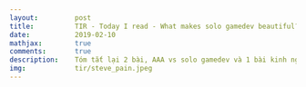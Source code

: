 ```yaml
---
layout:         post
title:          TIR - Today I read - What makes solo gamedev beautiful?
date:           2019-02-10
mathjax:        true
comments:       true
description:    Tóm tắt lại 2 bài, AAA vs solo gamedev và 1 bài kinh nghiệm của 1 người làm solo gamedev khi đang làm iệc full time.
img:            tir/steve_pain.jpeg
---
```


